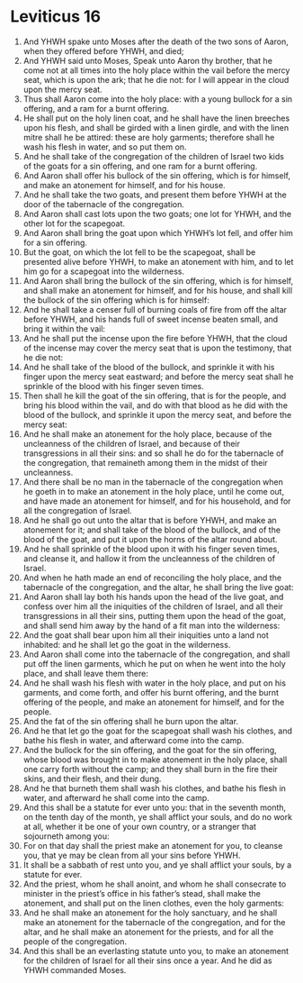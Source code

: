 ﻿# Leviticus 16
1. And YHWH spake unto Moses after the death of the two sons of Aaron, when they offered before YHWH, and died; 
2. And YHWH said unto Moses, Speak unto Aaron thy brother, that he come not at all times into the holy place within the vail before the mercy seat, which is upon the ark; that he die not: for I will appear in the cloud upon the mercy seat. 
3. Thus shall Aaron come into the holy place: with a young bullock for a sin offering, and a ram for a burnt offering. 
4. He shall put on the holy linen coat, and he shall have the linen breeches upon his flesh, and shall be girded with a linen girdle, and with the linen mitre shall he be attired: these are holy garments; therefore shall he wash his flesh in water, and so put them on. 
5. And he shall take of the congregation of the children of Israel two kids of the goats for a sin offering, and one ram for a burnt offering. 
6. And Aaron shall offer his bullock of the sin offering, which is for himself, and make an atonement for himself, and for his house. 
7. And he shall take the two goats, and present them before YHWH at the door of the tabernacle of the congregation. 
8. And Aaron shall cast lots upon the two goats; one lot for YHWH, and the other lot for the scapegoat. 
9. And Aaron shall bring the goat upon which YHWH’s lot fell, and offer him for a sin offering. 
10. But the goat, on which the lot fell to be the scapegoat, shall be presented alive before YHWH, to make an atonement with him, and to let him go for a scapegoat into the wilderness. 
11. And Aaron shall bring the bullock of the sin offering, which is for himself, and shall make an atonement for himself, and for his house, and shall kill the bullock of the sin offering which is for himself: 
12. And he shall take a censer full of burning coals of fire from off the altar before YHWH, and his hands full of sweet incense beaten small, and bring it within the vail: 
13. And he shall put the incense upon the fire before YHWH, that the cloud of the incense may cover the mercy seat that is upon the testimony, that he die not: 
14. And he shall take of the blood of the bullock, and sprinkle it with his finger upon the mercy seat eastward; and before the mercy seat shall he sprinkle of the blood with his finger seven times. 
15.  Then shall he kill the goat of the sin offering, that is for the people, and bring his blood within the vail, and do with that blood as he did with the blood of the bullock, and sprinkle it upon the mercy seat, and before the mercy seat: 
16. And he shall make an atonement for the holy place, because of the uncleanness of the children of Israel, and because of their transgressions in all their sins: and so shall he do for the tabernacle of the congregation, that remaineth among them in the midst of their uncleanness. 
17. And there shall be no man in the tabernacle of the congregation when he goeth in to make an atonement in the holy place, until he come out, and have made an atonement for himself, and for his household, and for all the congregation of Israel. 
18. And he shall go out unto the altar that is before YHWH, and make an atonement for it; and shall take of the blood of the bullock, and of the blood of the goat, and put it upon the horns of the altar round about. 
19. And he shall sprinkle of the blood upon it with his finger seven times, and cleanse it, and hallow it from the uncleanness of the children of Israel. 
20.  And when he hath made an end of reconciling the holy place, and the tabernacle of the congregation, and the altar, he shall bring the live goat: 
21. And Aaron shall lay both his hands upon the head of the live goat, and confess over him all the iniquities of the children of Israel, and all their transgressions in all their sins, putting them upon the head of the goat, and shall send him away by the hand of a fit man into the wilderness: 
22. And the goat shall bear upon him all their iniquities unto a land not inhabited: and he shall let go the goat in the wilderness. 
23. And Aaron shall come into the tabernacle of the congregation, and shall put off the linen garments, which he put on when he went into the holy place, and shall leave them there: 
24. And he shall wash his flesh with water in the holy place, and put on his garments, and come forth, and offer his burnt offering, and the burnt offering of the people, and make an atonement for himself, and for the people. 
25. And the fat of the sin offering shall he burn upon the altar. 
26. And he that let go the goat for the scapegoat shall wash his clothes, and bathe his flesh in water, and afterward come into the camp. 
27. And the bullock for the sin offering, and the goat for the sin offering, whose blood was brought in to make atonement in the holy place, shall one carry forth without the camp; and they shall burn in the fire their skins, and their flesh, and their dung. 
28. And he that burneth them shall wash his clothes, and bathe his flesh in water, and afterward he shall come into the camp. 
29.  And this shall be a statute for ever unto you: that in the seventh month, on the tenth day of the month, ye shall afflict your souls, and do no work at all, whether it be one of your own country, or a stranger that sojourneth among you: 
30. For on that day shall the priest make an atonement for you, to cleanse you, that ye may be clean from all your sins before YHWH. 
31. It shall be a sabbath of rest unto you, and ye shall afflict your souls, by a statute for ever. 
32. And the priest, whom he shall anoint, and whom he shall consecrate to minister in the priest’s office in his father’s stead, shall make the atonement, and shall put on the linen clothes, even the holy garments: 
33. And he shall make an atonement for the holy sanctuary, and he shall make an atonement for the tabernacle of the congregation, and for the altar, and he shall make an atonement for the priests, and for all the people of the congregation. 
34. And this shall be an everlasting statute unto you, to make an atonement for the children of Israel for all their sins once a year. And he did as YHWH commanded Moses. 
